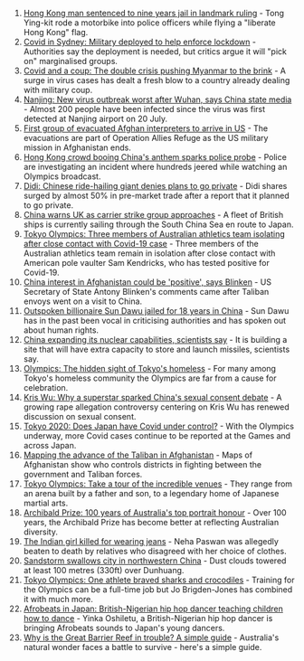 1. [Hong Kong man sentenced to nine years jail in landmark ruling](https://www.bbc.co.uk/news/world-asia-china-58022072) - Tong Ying-kit rode a motorbike into police officers while flying a "liberate Hong Kong" flag.
2. [Covid in Sydney: Military deployed to help enforce lockdown](https://www.bbc.co.uk/news/world-australia-58021718) - Authorities say the deployment is needed, but critics argue it will "pick on" marginalised groups.
3. [Covid and a coup: The double crisis pushing Myanmar to the brink](https://www.bbc.co.uk/news/world-asia-57993930) - A surge in virus cases has dealt a fresh blow to a country already dealing with military coup.
4. [Nanjing: New virus outbreak worst after Wuhan, says China state media](https://www.bbc.co.uk/news/world-asia-china-58021911) - Almost 200 people have been infected since the virus was first detected at Nanjing airport on 20 July.
5. [First group of evacuated Afghan interpreters to arrive in US](https://www.bbc.co.uk/news/world-us-canada-58019650) - The evacuations are part of Operation Allies Refuge as the US military mission in Afghanistan ends.
6. [Hong Kong crowd booing China's anthem sparks police probe](https://www.bbc.co.uk/news/world-asia-china-58022068) - Police are investigating an incident where hundreds jeered while watching an Olympics broadcast.
7. [Didi: Chinese ride-hailing giant denies plans to go private](https://www.bbc.co.uk/news/business-58021828) - Didi shares surged by almost 50% in pre-market trade after a report that it planned to go private.
8. [China warns UK as carrier strike group approaches](https://www.bbc.co.uk/news/world-asia-58015367) - A fleet of British ships is currently sailing through the South China Sea en route to Japan.
9. [Tokyo Olympics: Three members of Australian athletics team isolating after close contact with Covid-19 case](https://www.bbc.co.uk/sport/olympics/58008218) - Three members of the Australian athletics team remain in isolation after close contact with American pole vaulter Sam Kendricks, who has tested positive for Covid-19.
10. [China interest in Afghanistan could be 'positive', says Blinken](https://www.bbc.co.uk/news/world-asia-58007517) - US Secretary of State Antony Blinken's comments came after Taliban envoys went on a visit to China.
11. [Outspoken billionaire Sun Dawu jailed for 18 years in China](https://www.bbc.co.uk/news/world-asia-china-58007515) - Sun Dawu has in the past been vocal in criticising authorities and has spoken out about human rights.
12. [China expanding its nuclear capabilities, scientists say](https://www.bbc.co.uk/news/world-asia-china-57995185) - It is building a site that will have extra capacity to store and launch missiles, scientists say.
13. [Olympics: The hidden sight of Tokyo's homeless](https://www.bbc.co.uk/news/world-asia-58016848) - For many among Tokyo's homeless community the Olympics are far from a cause for celebration.
14. [Kris Wu: Why a superstar sparked China's sexual consent debate](https://www.bbc.co.uk/news/world-asia-china-57938328) - A growing rape allegation controversy centering on Kris Wu has renewed discussion on sexual consent.
15. [Tokyo 2020: Does Japan have Covid under control?](https://www.bbc.co.uk/news/57556978) - With the Olympics underway, more Covid cases continue to be reported at the Games and across Japan.
16. [Mapping the advance of the Taliban in Afghanistan](https://www.bbc.co.uk/news/world-asia-57933979) - Maps of Afghanistan show who controls districts in fighting between the government and Taliban forces.
17. [Tokyo Olympics: Take a tour of the incredible venues](https://www.bbc.co.uk/news/world-asia-57981049) - They range from an arena built by a father and son, to a legendary home of Japanese martial arts.
18. [Archibald Prize: 100 years of Australia's top portrait honour](https://www.bbc.co.uk/news/world-australia-57967778) - Over 100 years, the Archibald Prize has become better at reflecting Australian diversity.
19. [The Indian girl killed for wearing jeans](https://www.bbc.co.uk/news/world-asia-india-57968350) - Neha Paswan was allegedly beaten to death by relatives who disagreed with her choice of clothes.
20. [Sandstorm swallows city in northwestern China](https://www.bbc.co.uk/news/world-asia-china-57973810) - Dust clouds towered at least 100 metres (330ft) over Dunhuang.
21. [Tokyo Olympics: One athlete braved sharks and crocodiles](https://www.bbc.co.uk/news/world-australia-57938909) - Training for the Olympics can be a full-time job but Jo Brigden-Jones has combined it with much more.
22. [Afrobeats in Japan: British-Nigerian hip hop dancer teaching children how to dance](https://www.bbc.co.uk/news/world-africa-57949287) - Yinka Oshiletu, a British-Nigerian hip hop dancer is bringing Afrobeats sounds to Japan's young dancers.
23. [Why is the Great Barrier Reef in trouble? A simple guide](https://www.bbc.co.uk/news/world-australia-57938858) - Australia's natural wonder faces a battle to survive - here's a simple guide.
